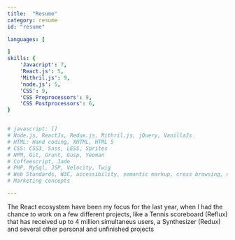 ```yaml
---
title:  "Resume"
category: resume
id: "resume"

languages: [

]
skills: {
    'Javacript': 7,
    'React.js': 5,
    'Mithril.js': 9,
    'node.js': 5,
    'CSS': 9,
    'CSS Preprocessors': 9,
    'CSS Postprocessors': 6,
}


# javascript: []
# Node.js, ReactJs, Redux.js, Mithril.js, jQuery, VanillaJs
# HTML: Hand coding, XHTML, HTML 5
# CSS: CSS3, Sass, LESS, Sprites
# NPM, Git, Grunt, Gusp, Yeoman
# Coffeescript, Jade
# PHP, MySql, JSP, Velocity, Twig
# Web Standards, W3C, accessibility, semantic markup, cross browsing, optimisation, SEO, tableless, image and CSS sprites, regular expressions, agile development (Scrum concepts)
# Marketing concepts

---
```

The React ecosystem have been my focus for the last year, when I had the chance to work on a few different projects, like a Tennis scoreboard (Reflux) that has received up to 4 million simultaneus users, a Synthesizer (Redux) and several other personal and unfinished projects